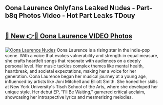 ## Oona Laurence Onlyf𝚊ns Le𝚊ked N𝚞des - Part-b8q Photos Video - Hot Part Le𝚊ks TDouy

# <h2><a href="http://ab85646.deff.icu/?id=Oona+Laurence">🔗 New 👉🔴 Oona Laurence VIDEO Photos</a></h2>

[![Oona Laurence N𝚞des](https://i.imgur.com/rIISA9y.gif)](http://ab85646.deff.icu/?id=Oona+Laurence)
Oona Laurence is a rising star in the indie-pop scene. With a voice that evokes vulnerability and strength in equal measure, she crafts heartfelt songs that resonate with audiences on a deeply personal level. Her music tackles complex themes like mental health, heartbreak, and societal expectations, making her a voice for her generation. Oona Laurence began her musical journey at a young age, influenced by artists like Joni Mitchell and Elliott Smith. She honed her skills at New York University's Tisch School of the Arts, where she developed her unique style. Her debut EP, "I'll Be Waiting," garnered critical acclaim, showcasing her introspective lyrics and mesmerizing melodies.
